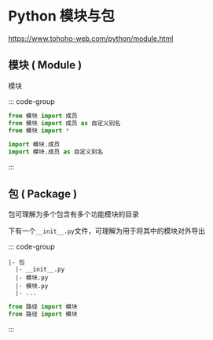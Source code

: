 # Python 模块与包

https://www.tohoho-web.com/python/module.html

## 模块 ( Module )

模块

::: code-group

```python
from 模块 import 成员
from 模块 import 成员 as 自定义别名
from 模块 import *

import 模块.成员
import 模块.成员 as 自定义别名
```

:::

## 包 ( Package )

包可理解为多个包含有多个功能模块的目录

下有一个`__init__.py`文件，可理解为用于将其中的模块对外导出

::: code-group

```shell [目录]
|- 包
  |- __init__.py
  |- 模块.py
  |- 模块.py
  |- ...
```

```python [__init__.py]
from 路径 import 模块
from 路径 import 模块
```

:::
